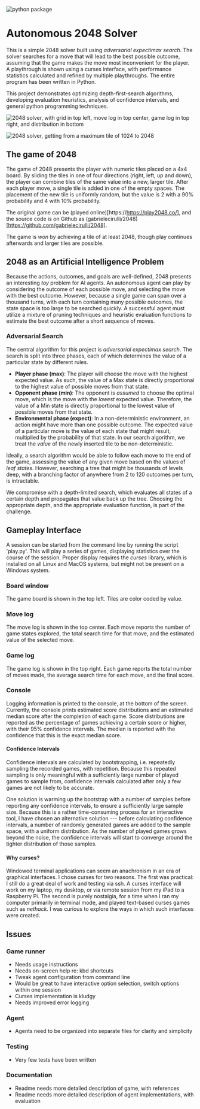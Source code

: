 ![python package](https://github.com/morganwl/2048-solver/actions/workflows/python-package.yml/badge.svg)

# Autonomous 2048 Solver

This is a simple 2048 solver built using _adversarial expectimax search_.
The solver searches for a move that will lead to the best possible
outcome, assuming that the game makes the move most inconvenient for the
player. A playthrough is shown using a curses interface, with
performance statistics calculated and refined by multiple playthroughs.
The entire program has been written in Python.

This project demonstrates optimizing depth-first-search algorithms,
developing evaluation heuristics, analysis of confidence intervals, and
general python programming techniques.

![2048 solver, with grid in top left, move log in top center, game log
in top right, and distribution in bottom](images/solver_01.jpg)

![2048 solver, getting from a maximum tile of 1024 to
2048](images/solver_ani_01.gif)

## The game of 2048

The game of 2048 presents the player with numeric tiles placed on a 4x4
board. By sliding the tiles in one of four directions (right, left, up
and down), the player can combine tiles of the same value into a new,
larger tile. After each player move, a single tile is added in one of
the empty spaces. The placement of the new tile is uniformly random, but
the value is 2 with a 90% probability and 4 with 10% probability.

The original game can be (played
online)[https://https://play2048.co/], and the source code is on Github
as (gabrielecirulli/2048)[https://github.com/gabrielecirulli/2048].

The game is _won_ by achieving a tile of at least 2048, though play
continues afterwards and larger tiles are possible.

## 2048 as an Artificial Intelligence Problem

Because the actions, outcomes, and goals are well-defined, 2048 presents
an interesting _toy_ problem for AI agents. An autonomous agent can
play by considering the outcome of each possible move, and selecting the
move with the best outcome. However, because a single game can span over
a thousand turns, with each turn containing many possible outcomes, the
state space is too large to be searched quickly. A successful agent must
utilize a mixture of pruning techniques and heuristic evaluation
functions to estimate the best outcome after a short sequence of moves.

### Adversarial Search

The central algorithm for this project is _adversarial expectimax
search_. The search is split into three phases, each of which determines
the value of a particular state by different rules.

- **Player phase (max)**: The player will choose the move with the
  highest expected value. As such, the value of a Max state is directly
  proportional to the highest value of possible moves from that state.
- **Opponent phase (min)**: The opponent is _assumed_ to choose the
  optimal move, which is the move with the _lowest_ expected value.
  Therefore, the value of a Min state is directly proportional to the
  lowest value of possible moves from that state.
- **Environmental phase (expect)**: In a non-deterministic environment,
  an action might have more than one possible outcome. The expected
  value of a particular move is the value of each state that might
  result, multiplied by the probability of that state. In our search
  algorithm, we treat the _value_ of the newly inserted tile to be
  non-deterministic.

Ideally, a search algorithm would be able to follow each move to the end
of the game, assessing the value of any given move based on the values
of _leaf states_. However, searching a tree that might be thousands of
levels deep, with a branching factor of anywhere from 2 to 120 outcomes
per turn, is intractable.

We compromise with a depth-limited search, which evaluates all states of
a certain depth and propagates that value back up the tree. Choosing the
appropriate depth, and the appropriate evaluation function, is part of
the challenge.

## Gameplay Interface

A session can be started from the command line by running the script
'play.py'. This will play a series of games, displaying statistics over
the course of the session. Proper display requires the _curses_ library,
which is installed on all Linux and MacOS systems, but might not be
present on a Windows system.

### Board window

The game board is shown in the top left. Tiles are color coded by value.

### Move log

The move log is shown in the top center. Each move reports the number of
game states explored, the total search time for that move, and the
estimated value of the selected move.

### Game log

The game log is shown in the top right. Each game reports the total
number of moves made, the average search time for each move, and the
final score.

### Console

Logging information is printed to the console, at the bottom of the
screen. Currently, the console prints estimated score distributions and
an estimated median score after the completion of each game. Score
distributions are reported as the percentage of games achieving a
certain score or higher, with their 95% confidence intervals. The median
is reported with the confidence that this is the exact median score.

#### Confidence Intervals

Confidence intervals are calculated by bootstrapping, i.e. repeatedly
sampling the recorded games, with repetition. Because this repeated
sampling is only meaningful with a sufficiently large number of played
games to sample from, confidence intervals calculated after only a few
games are not likely to be accurate.

One solution is warming up the bootstrap with a number of samples before
reporting any confidence intervals, to ensure a sufficiently large
sample size. Because this is a rather time-consuming process for an
interactive tool, I have chosen an alternative solution --- before
calculating confidence intervals, a number of randomly generated games
are added to the sample space, with a uniform distribution. As the
number of played games grows beyond the noise, the confidence intervals
will start to converge around the tighter distribution of those samples.

#### Why curses?

Windowed terminal applications can seem an anachronism in an era of
graphical interfaces. I chose curses for two reasons. The first was
practical: I still do a great deal of work and testing via ssh. A
curses interface will work on my laptop, my desktop, or via remote
session from my iPad to a Raspberry Pi. The second is purely nostalgia,
for a time when I ran my computer primarily in terminal mode, and played
text-based curses games such as _nethack_. I was curious to explore the
ways in which such interfaces were created.

## Issues

### Game runner

- Needs usage instructions
- Needs on-screen help re: kbd shortcuts
- Tweak agent configuration from command line
- Would be great to have interactive option selection, switch options
  within one session
- Curses implementation is kludgy
- Needs improved error logging

### Agent

- Agents need to be organized into separate files for clarity and
  simplicity

### Testing

- Very few tests have been written

### Documentation

- Readme needs more detailed description of game, with references
- Readme needs more detailed description of agent implementations, with
  evaluation
